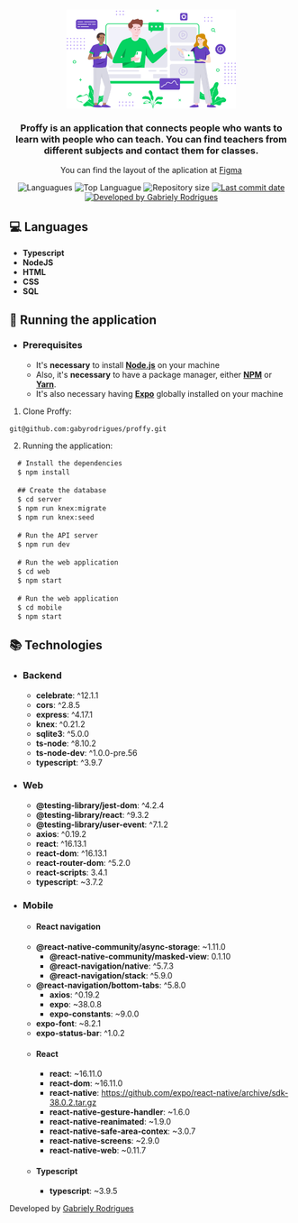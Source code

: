 <h3 align="center" >
	    <img alt="Logo" title="#logo" width="300px" src="web/src/assets/images/landing.svg">
    	<br><br>
  	Proffy is an application that connects people who wants to learn with people who can teach. You can find teachers from different subjects and contact them for classes.
</h3>
<p align="center">
	You can find the layout of the aplication at <a href="https://www.figma.com/file/GHGS126t7WYjnPZdRKChJF/Proffy-Web" target="_blank">Figma</a>
</p>

<p align="center">
  <img alt="Languagues" src="https://img.shields.io/github/languages/count/gabyrodrigues/proffy">
  <img alt="Top Languague" src="https://img.shields.io/github/languages/top/gabyrodrigues/proffy">
  <img alt="Repository size" src="https://img.shields.io/github/repo-size/gabyrodrigues/proffy">
  <a href="https://github.com/gabyrodrigues/proffy/commits/master">
    <img alt="Last commit date" src="https://img.shields.io/github/last-commit/gabyrodrigues/proffy">
  </a>
  <a href="https://github.com/gabyrodrigues" target="_blank">
    <img alt="Developed by Gabriely Rodrigues" src="https://img.shields.io/badge/developed%20by-Gabriely_Rodrigues-informational">
  </a>
</p>

## :computer: Languages

- **Typescript**
- **NodeJS**
- **HTML**
- **CSS**
- **SQL**

## :rocket: Running the application

- ### **Prerequisites**

  - It's **necessary** to install **[Node.js](https://nodejs.org/en/)** on your machine
  - Also, it's **necessary** to have a package manager, either **[NPM](https://www.npmjs.com/)** or **[Yarn](https://yarnpkg.com/)**.
  - It's also necessary having **[Expo](https://expo.io/)** globally installed on your machine

1. Clone Proffy:

```
git@github.com:gabyrodrigues/proffy.git
```

2. Running the application:

```
  # Install the dependencies
  $ npm install

  ## Create the database
  $ cd server
  $ npm run knex:migrate
  $ npm run knex:seed
 
  # Run the API server
  $ npm run dev

  # Run the web application
  $ cd web
  $ npm start

  # Run the web application
  $ cd mobile
  $ npm start
```

## :books: Technologies
- ### Backend 
	* **celebrate**:  ^12.1.1
	* **cors**:  ^2.8.5
	* **express**:  ^4.17.1
	* **knex**:  ^0.21.2
	* **sqlite3**:  ^5.0.0
  * **ts-node**:  ^8.10.2
  * **ts-node-dev**:  ^1.0.0-pre.56
  * **typescript**:  ^3.9.7


- ### Web
	* **@testing-library/jest-dom**:  ^4.2.4
	* **@testing-library/react**:  ^9.3.2
	* **@testing-library/user-event**:  ^7.1.2
	* **axios**:  ^0.19.2
	* **react**:  ^16.13.1
	* **react-dom**:  ^16.13.1
	* **react-router-dom**:  ^5.2.0
	* **react-scripts**:  3.4.1
  	* **typescript**:  ~3.7.2

- ### Mobile
	- #### React navigation
    * **@react-native-community/async-storage**: ~1.11.0
		* **@react-native-community/masked-view**: 0.1.10
		* **@react-navigation/native**:  ^5.7.3
		* **@react-navigation/stack**:  ^5.9.0
    * **@react-navigation/bottom-tabs**:  ^5.8.0
		* **axios**: ^0.19.2
		* **expo**:  ~38.0.8
		* **expo-constants**:  ~9.0.0
  	* **expo-font**:  ~8.2.1
    * **expo-status-bar**:  ^1.0.2
	- #### React
		* **react**:  ~16.11.0
		* **react-dom**:  ~16.11.0
		* **react-native**:  https://github.com/expo/react-native/archive/sdk-38.0.2.tar.gz
		* **react-native-gesture-handler**:  ~1.6.0
		* **react-native-reanimated**:  ~1.9.0
		* **react-native-safe-area-contex**:  ~3.0.7
		* **react-native-screens**: ~2.9.0
		* **react-native-web**:  ~0.11.7
	- #### Typescript  
		* **typescript**:  ~3.9.5


Developed by [Gabriely Rodrigues](https://github.com/gabyrodrigues)
